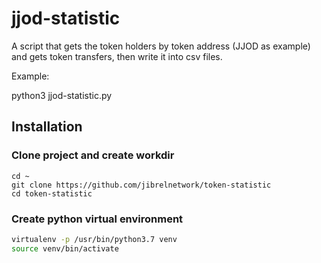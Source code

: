 # jjod-statistic

A script that gets the token holders by token address (JJOD as example) and gets token transfers, then write it into csv files.

Example:

python3 jjod-statistic.py

## Installation

### Clone project and create workdir

```
cd ~
git clone https://github.com/jibrelnetwork/token-statistic
cd token-statistic
```

### Create python virtual environment

```sh
virtualenv -p /usr/bin/python3.7 venv
source venv/bin/activate
```
